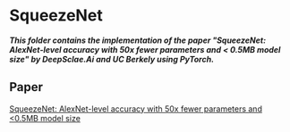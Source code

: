 # SqueezeNet

***This folder contains the implementation of the paper "SqueezeNet: AlexNet-level accuracy with 50x fewer parameters and < 0.5MB model size" by DeepSclae.Ai and UC Berkely using PyTorch.***

## Paper

[SqueezeNet: AlexNet-level accuracy with 50x fewer parameters and <0.5MB model size](https://arxiv.org/abs/1602.07360)
